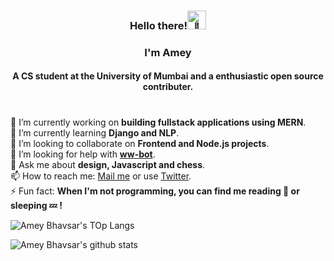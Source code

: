 <!--
If you're reading the source code, you really are a passionate coder. Let's work on some projects together.
Drop a mail to iamamey24+ghr@gmail.com with title="From The Source"
-->
<h3 align="center">Hello there!<img height="30vh" src="https://camo.githubusercontent.com/e8e7b06ecf583bc040eb60e44eb5b8e0ecc5421320a92929ce21522dbc34c891/68747470733a2f2f6d656469612e67697068792e636f6d2f6d656469612f6876524a434c467a6361737252346961377a2f67697068792e676966" alt="👋"></h3>
<h3 align="center">I'm Amey</h3>
<h4 align="center">A CS student at the University of Mumbai and a enthusiastic open source contributer.</h4>
<h1 align="center"></h1>

🔭 I’m currently working on **building fullstack applications using MERN**.  
🌱 I’m currently learning **Django and NLP**.  
👯 I’m looking to collaborate on **Frontend and Node.js projects**.  
🤔 I’m looking for help with **[ww-bot](https://github.com/ameybhavsar24/ww-bot)**.  
💬 Ask me about **design, Javascript and chess**.  
📫 How to reach me: [Mail me](mailto:iamamey24+ghr@gmail.com) or use [Twitter](https://twitter.com/ameybhavsar24).  
⚡ Fun fact: **When I'm not programming, you can find me reading 📖 or sleeping 💤 !**


![Amey Bhavsar's TOp Langs](https://github-readme-stats.vercel.app/api/top-langs/?username=ameybhavsar24&layout=compact&show_icons=true&title_color=fff&icon_color=79ff97&text_color=bfbfbf&bg_color=151515)

![Amey Bhavsar's github stats](https://github-readme-stats.vercel.app/api?username=ameybhavsar24&layout=compact&show_icons=true&title_color=fff&icon_color=79ff97&text_color=bfbfbf&bg_color=151515&line_height=20&count_private=true&include_all_commits=true)

<!--
**ameybhavsar24/ameybhavsar24** is a ✨ _special_ ✨ repository because its `README.md` (this file) appears on your GitHub profile.

Here are some ideas to get you started:

- 🔭 I’m currently working on ...
- 🌱 I’m currently learning ...
- 👯 I’m looking to collaborate on ...
- 🤔 I’m looking for help with ...
- 💬 Ask me about ...
- 📫 How to reach me: ...
- 😄 Pronouns: ...
- ⚡ Fun fact: ...
-->
